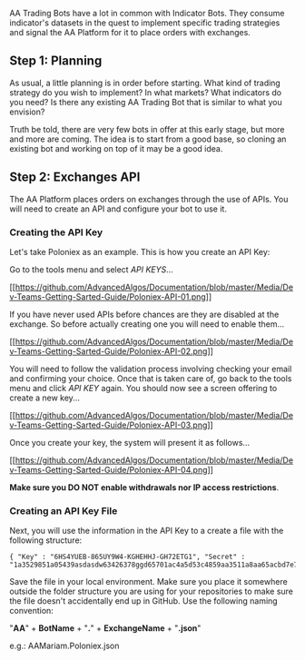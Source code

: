 AA Trading Bots have a lot in common with Indicator Bots. They consume indicator's datasets in the quest to implement specific trading strategies and signal the AA Platform for it to place orders with exchanges.

## Step 1: Planning

As usual, a little planning is in order before starting. What kind of trading strategy do you wish to implement? In what markets? What indicators do you need? Is there any existing AA Trading Bot that is similar to what you envision?

Truth be told, there are very few bots in offer at this early stage, but more and more are coming. The idea is to start from a good base, so cloning an existing bot and working on top of it may be a good idea.

## Step 2: Exchanges API

The AA Platform places orders on exchanges through the use of APIs. You will need to create an API and configure your bot to use it.

### Creating the API Key

Let's take Poloniex as an example. This is how you create an API Key:

Go to the tools menu and select _API KEYS_...

[[https://github.com/AdvancedAlgos/Documentation/blob/master/Media/Dev-Teams-Getting-Sarted-Guide/Poloniex-API-01.png]]

If you have never used APIs before chances are they are disabled at the exchange. So before actually creating one you will need to enable them...

[[https://github.com/AdvancedAlgos/Documentation/blob/master/Media/Dev-Teams-Getting-Sarted-Guide/Poloniex-API-02.png]]

You will need to follow the validation process involving checking your email and confirming your choice. Once that is taken care of, go back to the tools menu and click _API KEY_ again. You should now see a screen offering to create a new key...

[[https://github.com/AdvancedAlgos/Documentation/blob/master/Media/Dev-Teams-Getting-Sarted-Guide/Poloniex-API-03.png]]

Once you create your key, the system will present it as follows...

[[https://github.com/AdvancedAlgos/Documentation/blob/master/Media/Dev-Teams-Getting-Sarted-Guide/Poloniex-API-04.png]]

**Make sure you DO NOT enable withdrawals nor IP access restrictions**.

### Creating an API Key File

Next, you will use the information in the API Key to a create a file with the following structure:

```
{ "Key" : "6HS4YUEB-865UY9W4-KGHEHHJ-GH72ETG1", "Secret" : "1a3529851a05439asdasdw63426378ggd65701ac4a5d53c4859aa3511a8aa65acbd7e713bba755d0b1591ebe3a7618a71393ef4d3d11310628e1db"}
```

Save the file in your local environment. Make sure you place it somewhere outside the folder structure you are using for your repositories to make sure the file doesn't accidentally end up in GitHub. Use the following naming convention:

"**AA**" + **BotName** + "**.**" + **ExchangeName** + "**.json**"

e.g.: AAMariam.Poloniex.json





